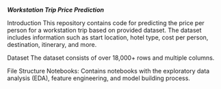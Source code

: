 ***Workstation Trip Price Prediction***

Introduction
This repository contains code for predicting the price per person for a workstation trip based on provided dataset. The dataset includes information such as start location, hotel type, cost per person, destination, itinerary, and more.

Dataset
The dataset consists of over 18,000+ rows and multiple columns.

File Structure 
Notebooks: Contains notebooks with the exploratory data analysis (EDA), feature engineering, and model building process. 
